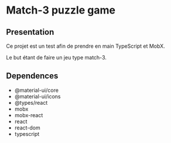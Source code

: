 # Match-3 puzzle game

## Presentation

Ce projet est un test afin de prendre en main TypeScript et MobX.

Le but étant de faire un jeu type match-3.

## Dependences

- @material-ui/core
- @material-ui/icons
- @types/react
- mobx
- mobx-react
- react
- react-dom
- typescript
